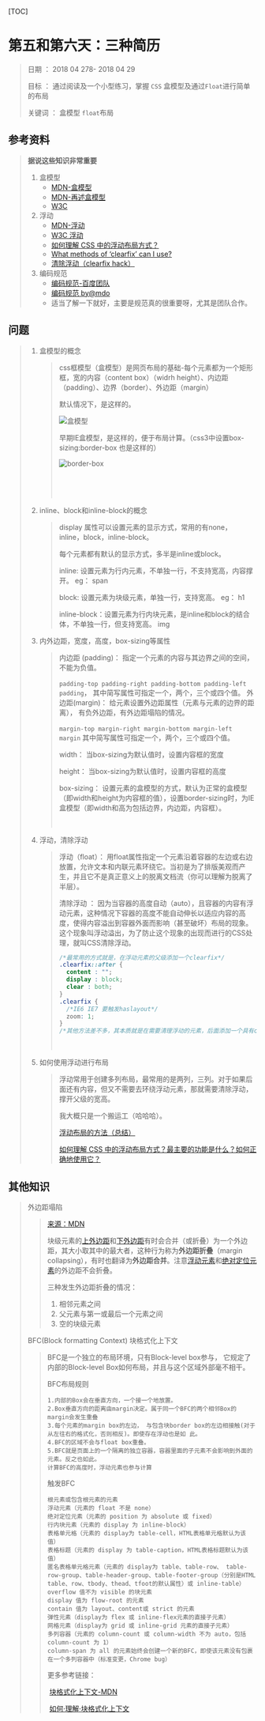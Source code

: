 [TOC]



# 第五和第六天：三种简历

> 日期 ： 2018 04 278- 2018  04 29
>
> 目标 ： 通过阅读及一个小型练习，掌握 `CSS` 盒模型及通过`Float`进行简单的布局
>
> 关键词 ： 盒模型  `float`布局

## 参考资料

> **据说这些知识非常重要**
>
> 1. 盒模型
>    - [MDN-盒模型](https://developer.mozilla.org/zh-CN/docs/Learn/CSS/Introduction_to_CSS/Box_model)
>    - [MDN-再述盒模型](https://developer.mozilla.org/zh-CN/docs/Learn/CSS/Styling_boxes/Box_model_recap)
>    - [W3C](https://www.w3.org/TR/2011/REC-CSS2-20110607/box.html#box-model)
> 2. 浮动
>    - [MDN-浮动](https://developer.mozilla.org/zh-CN/docs/Learn/CSS/CSS_layout/Floats)
>    - [W3C 浮动](https://www.w3.org/TR/2011/REC-CSS2-20110607/visuren.html#floats)
>    - [如何理解 CSS 中的浮动布局方式？](https://www.zhihu.com/question/19915431)
>    - [What methods of ‘clearfix’ can I use?](https://stackoverflow.com/questions/211383/what-methods-of-clearfix-can-i-use)
>    - [清除浮动（clearfix hack）](http://zh.learnlayout.com/clearfix.html)
> 3. 编码规范
>    - [编码规范-百度团队](https://github.com/ecomfe/spec)
>    - [编码规范 by@mdo](https://codeguide.bootcss.com/)
>    - 适当了解一下就好，主要是规范真的很重要呀，尤其是团队合作。

## 问题

> 1. 盒模型的概念
>
>    > css框模型（盒模型）是网页布局的基础-每个元素都为一个矩形框，宽的内容（content box）（widrh height）、内边距（padding）、边界（border）、外边距（margin）
>    >
>    > 默认情况下，是这样的。
>    >
>    >  ![盒模型](5_1.png)
>    >
>    > 早期IE盒模型，是这样的，便于布局计算。（css3中设置box-sizing:border-box 也是这样的）
>    >
>    >  ![border-box](5_2.png)
>    >
>    > ​
>    >
>    > ​
>
> 2. inline、block和inline-block的概念
>
>    > display 属性可以设置元素的显示方式，常用的有none， inline，block，inline-block。
>    >
>    > 每个元素都有默认的显示方式，多半是inline或block。
>    >
>    > inline: 设置元素为行内元素，不单独一行，不支持宽高，内容撑开。 eg： span
>    >
>    > block: 设置元素为块级元素，单独一行，支持宽高。 eg： h1
>    >
>    > inline-block：设置元素为行内块元素，是inline和block的结合体，不单独一行，但支持宽高。 img
>
> 3. 内外边距，宽度，高度，box-sizing等属性
>
>    > 内边距 (padding)： 指定一个元素的内容与其边界之间的空间，不能为负值。
>    >
>    > ​	`padding-top padding-right padding-bottom padding-left padding`， 其中简写属性可指定一个，两个，三个或四个值。
>    > 外边距(margin)： 给元素设置外边距属性（元素与元素的边界的距离）， 有负外边距，有外边距塌陷的情况。
>    >
>    > ​	`margin-top margin-right margin-bottom margin-left margin` 其中简写属性可指定一个，两个，三个或四个值。
>    >
>    > width： 当box-sizing为默认值时，设置内容框的宽度
>    >
>    > height： 当box-sizing为默认值时，设置内容框的高度
>    >
>    > box-sizing： 设置元素的盒模型的方式，默认为正常的盒模型（即width和height为内容框的值），设置border-sizing时，为IE盒模型（即width和高为包括边界，内边距，内容框）。
>    >
>    > ​
>
> 4. 浮动，清除浮动
>
>    > 浮动（float）： 用float属性指定一个元素沿着容器的左边或右边放置，允许文本和内联元素环绕它。当初是为了排版美观而产生，并且它不是真正意义上的脱离文档流（你可以理解为脱离了半层）。
>    >
>    > 清除浮动 ： 因为当容器的高度自动（auto），且容器的内容有浮动元素，这种情况下容器的高度不能自动伸长以适应内容的高度，使得内容溢出到容器外面而影响（甚至破坏）布局的现象。这个现象叫浮动溢出，为了防止这个现象的出现而进行的CSS处理，就叫CSS清除浮动。
>    >
>    > ```css
>    > /*最常用的方式就是，在浮动元素的父级添加一个clearfix*/
>    > .clearfix::after {
>    >   content : "";
>    >   display : block;
>    >   clear : both;
>    > }
>    > .clearfix {
>    >   /*IE6 IE7 要触发haslayout*/
>    >   zoom: 1;
>    > }
>    > /*其他方法差不多，其本质就是在需要清理浮动的元素，后面添加一个具有clear 属性的元素*/
>    > ```
>    >
>    > ​
>
> 5. 如何使用浮动进行布局
>
>    > 浮动常用于创建多列布局，最常用的是两列，三列。对于如果后面还有内容，但又不需要去环绕浮动元素，那就需要清除浮动，撑开父级的宽高。
>    >
>    > 我大概只是一个搬运工（哈哈哈）。
>    >
>    > [浮动布局的方法（总结）](https://blog.csdn.net/bingkingboy/article/details/51035652)
>    >
>    > [如何理解 CSS 中的浮动布局方式？最主要的功能是什么？如何正确地使用它？](https://www.zhihu.com/question/19915431)

## 其他知识

> 外边距塌陷
>
> > [来源：MDN](https://developer.mozilla.org/zh-CN/docs/Web/CSS/CSS_Box_Model/Mastering_margin_collapsing)
> >
> > 块级元素的[上外边距](https://developer.mozilla.org/zh-CN/docs/Web/CSS/margin-top)和[下外边距](https://developer.mozilla.org/zh-CN/docs/Web/CSS/margin-bottom)有时会合并（或折叠）为一个外边距，其大小取其中的最大者，这种行为称为**外边距折叠**（margin collapsing），有时也翻译为**外边距合并**。注意[浮动元素](https://developer.mozilla.org/zh-CN/docs/Web/CSS/float)和[绝对定位元素](https://developer.mozilla.org/zh-CN/docs/Web/CSS/position#absolute)的外边距不会折叠。
> >
> > 三种发生外边距折叠的情况：
> >
> > 1. 相邻元素之间
> > 2. 父元素与第一或最后一个元素之间
> > 3. 空的块级元素
> >
> >
>
> BFC(Block formatting Context) 块格式化上下文 
>
> > BFC是一个独立的布局环境，只有Block-level box参与， 它规定了内部的Block-level Box如何布局，并且与这个区域外部毫不相干。
> >
> > BFC布局规则
> >
> > ```
> > 1.内部的Box会在垂直方向，一个接一个地放置。
> > 2.Box垂直方向的距离由margin决定。属于同一个BFC的两个相邻Box的margin会发生重叠
> > 3.每个元素的margin box的左边， 与包含块border box的左边相接触(对于从左往右的格式化，否则相反)。即使存在浮动也是如 此。
> > 4.BFC的区域不会与float box重叠。
> > 5.BFC就是页面上的一个隔离的独立容器，容器里面的子元素不会影响到外面的元素。反之也如此。
> > 计算BFC的高度时，浮动元素也参与计算
> > ```
> >
> > 触发BFC
> >
> > ```
> > 根元素或包含根元素的元素
> > 浮动元素（元素的 float 不是 none）
> > 绝对定位元素（元素的 position 为 absolute 或 fixed）
> > 行内块元素（元素的 display 为 inline-block）
> > 表格单元格（元素的 display为 table-cell，HTML表格单元格默认为该值）
> > 表格标题（元素的 display 为 table-caption，HTML表格标题默认为该值）
> > 匿名表格单元格元素（元素的 display为 table、table-row、 table-row-group、table-header-group、table-footer-group（分别是HTML table、row、tbody、thead、tfoot的默认属性）或 inline-table）
> > overflow 值不为 visible 的块元素
> > display 值为 flow-root 的元素
> > contain 值为 layout、content或 strict 的元素
> > 弹性元素（display为 flex 或 inline-flex元素的直接子元素）
> > 网格元素（display为 grid 或 inline-grid 元素的直接子元素）
> > 多列容器（元素的 column-count 或 column-width 不为 auto，包括 column-count 为 1）
> > column-span 为 all 的元素始终会创建一个新的BFC，即使该元素没有包裹在一个多列容器中（标准变更，Chrome bug）
> > ```
> >
> > 
> >
> > 更多参考链接：
> >
> > ​	[块格式化上下文-MDN](https://developer.mozilla.org/zh-CN/docs/Web/Guide/CSS/Block_formatting_context)
> >
> > ​	[如何·理解·块格式化上下文](https://www.zhihu.com/question/28433480)